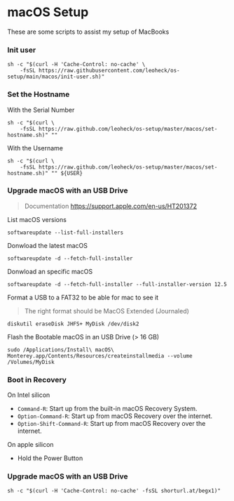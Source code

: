 # macOS Setup

These are some scripts to assist my setup of MacBooks

### Init user
```
sh -c "$(curl -H 'Cache-Control: no-cache' \
	-fsSL https://raw.githubusercontent.com/leoheck/os-setup/main/macos/init-user.sh)"
```

### Set the Hostname

With the Serial Number
```
sh -c "$(curl \
	-fsSL https://raw.github.com/leoheck/os-setup/master/macos/set-hostname.sh)" "" 
```

With the Username
```
sh -c "$(curl \
	-fsSL https://raw.github.com/leoheck/os-setup/master/macos/set-hostname.sh)" "" ${USER}
```


### Upgrade macOS with an USB Drive

> Documentation https://support.apple.com/en-us/HT201372

List macOS versions
```
softwareupdate --list-full-installers
```

Donwload the latest macOS
```
softwareupdate -d --fetch-full-installer
```

Donwload an specific macOS
```
softwareupdate -d --fetch-full-installer --full-installer-version 12.5
```

Format a USB to a FAT32 to be able for mac to see it
> The right format should be MacOS Extended (Journaled)
```
diskutil eraseDisk JHFS+ MyDisk /dev/disk2
```

Flash the Bootable macOS in an USB Drive (> 16 GB)
```
sudo /Applications/Install\ macOS\ Monterey.app/Contents/Resources/createinstallmedia --volume /Volumes/MyDisk
```

### Boot in Recovery

On Intel silicon

- `Command-R`: Start up from the built-in macOS Recovery System.
- `Option-Command-R`: Start up from macOS Recovery over the internet.
- `Option-Shift-Command-R`: Start up from macOS Recovery over the internet.

On apple silicon

- Hold the Power Button

### Upgrade macOS with an USB Drive

```
sh -c "$(curl -H 'Cache-Control: no-cache' -fsSL shorturl.at/begx1)"
```
